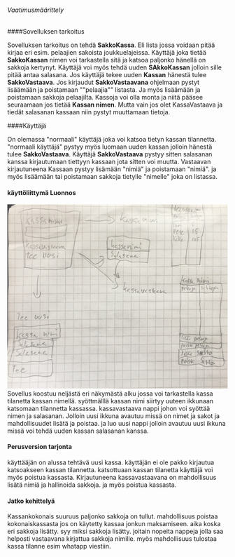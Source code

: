 ###### Vaatimusmäärittely

####Sovelluksen tarkoitus

Sovelluksen tarkoitus on tehdä **SakkoKassa**. Eli lista jossa voidaan pitää kirjaa
eri esim. pelaajien sakoista joukkuelajeissa. 
Käyttäjä joka tietää **SakkoKassan** nimen voi tarkastella sitä ja katsoa paljonko hänellä on sakkoja kertynyt.
Käyttäjä voi myös tehdä uuden **SAkkoKassan** jolloin sille pitää antaa salasana.
Jos käyttäjä tekee uuden **Kassan** hänestä tulee **SakkoVastaava**. 
Jos kirjaudut **SakkoVastaavana** ohjelmaan pystyt lisäämään ja poistamaan ""pelaajia"" listasta.
Ja myös lisäämään ja poistamaan sakkoja pelaajilta.
Kassoja voi olla monta ja niitä pääsee seuraamaan jos tietää **Kassan nimen**.
Mutta vain jos olet KassaVastaava ja tiedät salasanan kassaan niin pystyt muuttamaan tietoja.

####Käyttäjä

On olemassa "normaali" käyttäjä joka voi katsoa tietyn kassan tilannetta.
"normaali käyttäjä" pystyy myös luomaan uuden kassan jolloin hänestä tulee **SakkoVastaava**.
Käyttäjä **SakkoVastaava** pystyy sitten salasanan kanssa kirjautumaan tiettyyn kassaan jota sitten voi muutta.
Vastaavan kirjautuneena Kassaan pystyy lisämään "nimiä" ja poistamaan "nimiä".
ja myös lisäämään tai poistamaan sakkoja tietylle "nimelle" joka on listassa.

#### käyttöliittymä Luonnos

![Luonnos](SakkoKassaLuonnos.jpg)
Sovellus koostuu neljästä eri näkymästä alku jossa voi tarkastella kassa tilanetta kassan nimellä.
syöttmälllä kassan nimi siirtyy uuteen ikkunaan katsomaan tilannetta kassassa.
kassavastaava nappi johon voi syöttää nimen ja salasanan.
Jolloin uusi ikkuna avautuu missä on nimet ja sakot ja mahdollisuudet lisätä ja poistaa.
ja luo uusi nappi jolloin avautuu uusi ikkuna missä voi tehdä uuden kassan salasanan kanssa.

#### Perusversion tarjonta

käyttääjän on alussa tehtävä uusi kassa. 
käyttäjän ei ole pakko kirjautua katsoakseen kassan tilannetta.
katsottuaan kassan tilanetta käyttäjä voi myös poistua kassasta.
Kirjautuneena kassavastaavana 
on mahdollisuus lisätä nimiä ja hallinoida sakkoja.
ja myös poistua kassasta.  

#### Jatko kehittelyä

Kassankokonais suuruus paljonko sakkoja on tullut.
mahdollisuus poistaa kokonaiskassasta jos on käytetty kassaa jonkun maksamiseen.
aika koska eri sakkoja lisätty.
syy miksi sakkoja lisätty.
joitain nopeita nappeja jolla saa helposti vastaavana kirjattua sakkoja nimille.
myös mahdollisuus tulostaa kassa tilanne esim whatapp viestiin.
 

 
